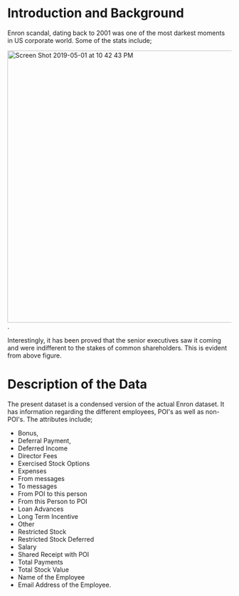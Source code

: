 # Introduction and Background
Enron scandal, dating back to 2001 was one of the most darkest moments in US corporate world. Some of the stats include;

<img width="610" alt="Screen Shot 2019-05-01 at 10 42 43 PM" src="https://user-images.githubusercontent.com/27310613/57054418-86763780-6c62-11e9-85bf-e626b8a6c75b.png">.

Interestingly, it has been proved that the senior executives saw it coming and were indifferent to the stakes of common shareholders. This is evident from above figure.
# Description of the Data
The present dataset is a condensed version of the actual Enron dataset. It has information regarding the different employees, POI's as well as non-POI's. The attributes include;
* Bonus,
* Deferral Payment,
* Deferred Income
* Director Fees
* Exercised Stock Options
* Expenses
* From messages
* To messages
* From POI to this person
* From this Person to POI
* Loan Advances
* Long Term Incentive
* Other
* Restricted Stock
* Restricted Stock Deferred
* Salary
* Shared Receipt with POI
* Total Payments
* Total Stock Value
* Name of the Employee
* Email Address of the Employee.

